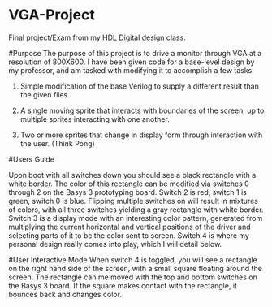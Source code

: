 # VGA-Project
Final project/Exam from my HDL Digital design class.

#Purpose
The purpose of this project is to drive a monitor through VGA at a resolution of 800X600.
I have been given code for a base-level design by my professor, and am tasked with modifying it to
accomplish a few tasks.

1) Simple modification of the base Verilog to supply a different result than the given files.

2) A single moving sprite that interacts with boundaries of the screen, up to multiple sprites interacting with one another.

3) Two or more sprites that change in display form through interaction with the user. (Think Pong)

#Users Guide

Upon boot with all switches down you should see a black rectangle with a white border. The color of this rectangle can be modified via switches 0 through 2 on the Basys 3 prototyping board. Switch 2 is red, switch 1 is green, switch 0 is blue. Flipping multiple switches on will result in mixtures of colors, with all three switches yielding a gray rectangle with white border. Switch 3 is a display mode with an interesting color pattern, generated from multiplying the current horizontal and vertical positions of the driver and selecting parts of it to be the color sent to screen. Switch 4 is where my personal design really comes into play, which I will detail below.

#User Interactive Mode
When switch 4 is toggled, you will see a rectangle on the right hand side of the screen, with a small square floating around the screen. The rectangle can me moved with the top and bottom switches on the Basys 3 board. If the square makes contact with the rectangle, it bounces back and changes color.
                                      

